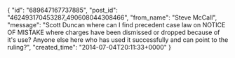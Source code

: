  {
   "id": "689647167737885",
   "post_id": "462493170453287_490608044308466",
   "from_name": "Steve McCall",
   "message": "Scott Duncan where can I find precedent case law on NOTICE OF MISTAKE where charges have been dismissed or dropped because of it's use? Anyone else here who has used it successfully and can point to the ruling?",
   "created_time": "2014-07-04T20:11:33+0000"
 }
